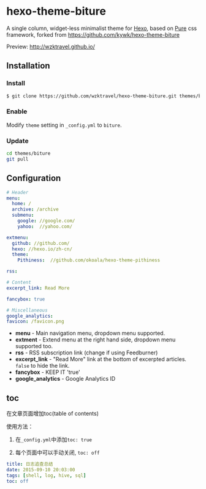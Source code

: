 # hexo-theme-biture

A single column, widget-less minimalist theme for [Hexo], based on [Pure] css framework, forked from https://github.com/kywk/hexo-theme-biture

Preview: http://wzktravel.github.io/


## Installation

### Install

``` bash
$ git clone https://github.com/wzktravel/hexo-theme-biture.git themes/biture
```

### Enable

Modify `theme` setting in `_config.yml` to `biture`.

### Update

``` bash
cd themes/biture
git pull
```


## Configuration

``` yml
# Header
menu:
  home: /
  archive: /archive
  submenu:
    google: //google.com/
    yahoo:  //yahoo.com/

extmenu:
  github: //github.com/
  hexo: //hexo.io/zh-cn/
  theme:
    Pithiness:  //github.com/okoala/hexo-theme-pithiness 

rss:

# Content
excerpt_link: Read More

fancybox: true

# Miscellaneous
google_analytics:
favicon: /favicon.png
```
- **menu** - Main navigation menu, dropdown menu supported.
- **extment** - Extend menu at the right hand side, dropdown menu supported too.
- **rss** - RSS subscription link (change if using Feedburner)
- **excerpt_link** - "Read More" link at the bottom of excerpted articles. `false` to hide the link.
- **fancybox** - KEEP IT 'true'
- **google_analytics** - Google Analytics ID

## toc
在文章页面增加toc(table of contents)

使用方法：

1. 在`_config.yml`中添加`toc: true`

1. 每个页面中可以手动关闭, `toc: off`

``` yml
title: 日志追查总结
date: 2015-09-10 20:03:00
tags: [shell, log, hive, sql]
toc: off
```

[Hexo]: https://hexo.io/
[Pure]: http://purecss.io/
